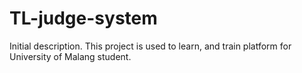 # TL-judge-system
Initial description. This project is used to learn, and train platform for University of Malang student.
